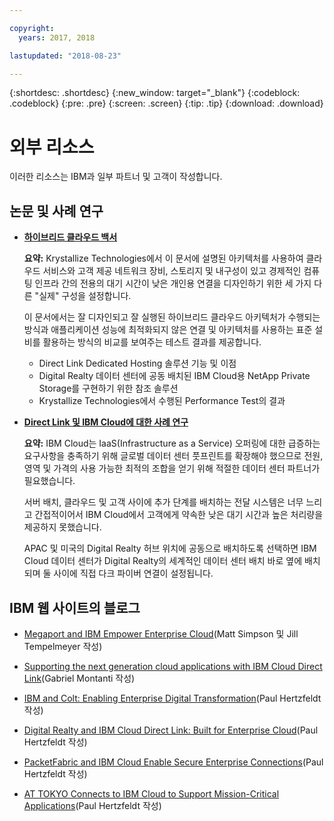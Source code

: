 ```yaml
---

copyright:
  years: 2017, 2018

lastupdated: "2018-08-23"

---
```


{:shortdesc: .shortdesc}
{:new_window: target="_blank"}
{:codeblock: .codeblock}
{:pre: .pre}
{:screen: .screen}
{:tip: .tip}
{:download: .download}

# 외부 리소스

이러한 리소스는 IBM과 일부 파트너 및 고객이 작성합니다.

## 논문 및 사례 연구

* [**하이브리드 클라우드 백서**](https://public.dhe.ibm.com/cloud/bluemix/network/direct-link/ibm-hybrid-cloud-whitepaper.pdf)

    **요약:** Krystallize Technologies에서 이 문서에 설명된 아키텍처를 사용하여 클라우드 서비스와 고객 제공 네트워크 장비, 스토리지 및 내구성이 있고 경제적인 컴퓨팅 인프라 간의 전용의 대기 시간이 낮은 개인용 연결을 디자인하기 위한 세 가지 다른 "실제" 구성을 설정합니다. 

    이 문서에서는 잘 디자인되고 잘 실행된 하이브리드 클라우드 아키텍처가 수행되는 방식과 애플리케이션 성능에 최적화되지 않은 연결 및 아키텍처를 사용하는 표준 설비를 활용하는 방식의 비교를 보여주는 테스트 결과를 제공합니다.

     * Direct Link Dedicated Hosting 솔루션 기능 및 이점 
     * Digital Realty 데이터 센터에 공동 배치된 IBM Cloud용 NetApp Private Storage를 구현하기 위한 참조 솔루션 
     * Krystallize Technologies에서 수행된 Performance Test의 결과


* [**Direct Link 및 IBM Cloud에 대한 사례 연구**](https://public.dhe.ibm.com/cloud/bluemix/network/direct-link/ibm-cloud-case-study.pdf)

    **요약:** IBM Cloud는 IaaS(Infrastructure as a Service) 오퍼링에 대한 급증하는 요구사항을 충족하기 위해 글로벌 데이터 센터 풋프린트를 확장해야 했으므로 전원, 영역 및 가격의 사용 가능한 최적의 조합을 얻기 위해 적절한 데이터 센터 파트너가 필요했습니다.

    서버 배치, 클라우드 및 고객 사이에 추가 단계를 배치하는 전달 시스템은 너무 느리고 간접적이어서 IBM Cloud에서 고객에게 약속한 낮은 대기 시간과 높은 처리량을 제공하지 못했습니다. 

    APAC 및 미국의 Digital Realty 허브 위치에 공동으로 배치하도록 선택하면 IBM Cloud 데이터 센터가 Digital Realty의 세계적인 데이터 센터 배치 바로 옆에 배치되며 둘 사이에 직접 다크 파이버 연결이 설정됩니다.

## IBM 웹 사이트의 블로그

* [Megaport and IBM Empower Enterprise Cloud](https://www.ibm.com/blogs/bluemix/2017/12/megaport-and-ibm-empower-enterprise-cloud/)(Matt Simpson 및 Jill Tempelmeyer 작성)

* [Supporting the next generation cloud applications with IBM Cloud Direct Link](https://www.ibm.com/blogs/cloud-computing/2018/06/26/next-generation-cloud-apps-ibm-cloud-direct-link/)(Gabriel Montanti 작성)

* [IBM and Colt: Enabling Enterprise Digital Transformation](https://www.ibm.com/blogs/bluemix/2018/06/ibm-colt-enterprise-digital-transformation/)(Paul Hertzfeldt 작성)

* [Digital Realty and IBM Cloud Direct Link: Built for Enterprise Cloud](https://www.ibm.com/blogs/bluemix/2018/07/digital-realty-ibm-cloud-direct-link-expand-network/)(Paul Hertzfeldt 작성)

* [PacketFabric and IBM Cloud Enable Secure Enterprise Connections](https://www.ibm.com/blogs/bluemix/2018/08/packetfabric-ibm-enable-secure-enterprise-connections/)(Paul Hertzfeldt 작성)

* [AT TOKYO Connects to IBM Cloud to Support Mission-Critical Applications](https://www.ibm.com/blogs/bluemix/2018/08/tokyo-connects-ibm-cloud-support-mission-critical-applications/)(Paul Hertzfeldt 작성)
